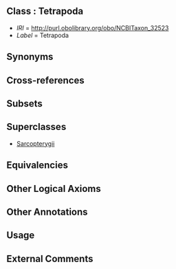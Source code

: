 
## Class : Tetrapoda

 * *IRI* = http://purl.obolibrary.org/obo/NCBITaxon_32523
 * *Label* = Tetrapoda

## Synonyms


## Cross-references


## Subsets


## Superclasses

 * [Sarcopterygii](../../NCBITaxon/87/NCBITaxon_8287.md)

## Equivalencies


## Other Logical Axioms


## Other Annotations


## Usage


## External Comments

